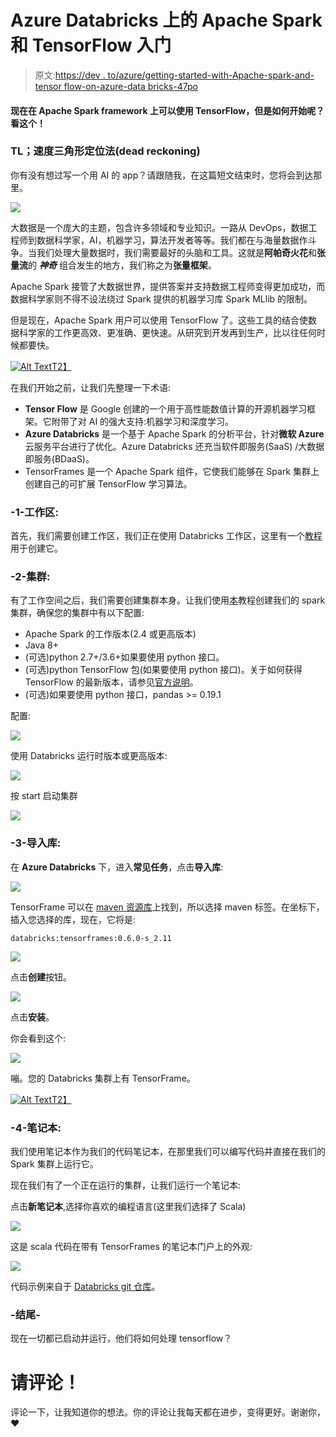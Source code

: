 # Azure Databricks 上的 Apache Spark 和 TensorFlow 入门

> 原文:[https://dev . to/azure/getting-started-with-Apache-spark-and-tensor flow-on-azure-data bricks-47po](https://dev.to/azure/getting-started-with-apache-spark-and-tensorflow-on-azure-databricks-47po)

#### 现在在 Apache Spark framework 上可以使用 TensorFlow，但是如何开始呢？看这个！

### TL；速度三角形定位法(dead reckoning)

你有没有想过写一个用 AI 的 app？请跟随我，在这篇短文结束时，您将会到达那里。

![](../Images/5eaf3ab5e8355baa0ff459eaa878d45e.png)

大数据是一个庞大的主题，包含许多领域和专业知识。一路从 DevOps，数据工程师到数据科学家，AI，机器学习，算法开发者等等。我们都在与海量数据作斗争。当我们处理大量数据时，我们需要最好的头脑和工具。这就是**阿帕奇火花**和**张量流**的 ***神奇*** 组合发生的地方，我们称之为**张量框架**。

Apache Spark 接管了大数据世界，提供答案并支持数据工程师变得更加成功，而数据科学家则不得不设法绕过 Spark 提供的机器学习库 Spark MLlib 的限制。

但是现在，Apache Spark 用户可以使用 TensorFlow 了。这些工具的结合使数据科学家的工作更高效、更准确、更快速。从研究到开发再到生产，比以往任何时候都要快。

[![Alt Text](../Images/492887c32f61299e96f6a6181396a145.png)T2】](https://i.giphy.com/media/lRnUWhmllPI9a/giphy.gif)

在我们开始之前，让我们先整理一下术语:

*   **Tensor Flow** 是 Google 创建的一个用于高性能数值计算的开源机器学习框架。它附带了对 AI 的强大支持:机器学习和深度学习。
*   **Azure Databricks** 是一个基于 Apache Spark 的分析平台，针对**微软 Azure** 云服务平台进行了优化。Azure Databricks 还充当软件即服务(SaaS) /大数据即服务(BDaaS)。
*   TensorFrames 是一个 Apache Spark 组件，它使我们能够在 Spark 集群上创建自己的可扩展 TensorFlow 学习算法。

### -1-工作区:

首先，我们需要创建工作区，我们正在使用 Databricks 工作区，这里有一个[教程](https://docs.microsoft.com/azure/azure-databricks/quickstart-create-databricks-workspace-portal?WT.mc_id=devto-blog-adpolak)用于创建它。

### -2-集群:

有了工作空间之后，我们需要创建集群本身。让我们使用[本](https://docs.microsoft.com/azure/azure-databricks/quickstart-create-databricks-workspace-portal?WT.mc_id=devto-blog-adpolak)教程创建我们的 spark 集群，确保您的集群中有以下配置:

*   Apache Spark 的工作版本(2.4 或更高版本)
*   Java 8+
*   (可选)python 2.7+/3.6+如果要使用 python 接口。
*   (可选)python TensorFlow 包(如果要使用 python 接口)。关于如何获得 TensorFlow 的最新版本，请参见[官方说明](https://www.tensorflow.org/install/)。
*   (可选)如果要使用 python 接口，pandas >= 0.19.1

配置:

![](../Images/4f9a06ceee46219057306ee60ccef8b0.png)

使用 Databricks 运行时版本或更高版本:

![](../Images/0e6a3506b008ef8bf24dfa1c8000eaae.png)

按 start 启动集群

![](../Images/d7eef644590c4b16adc9ee09abc4d158.png)

### -3-导入库:

在 **Azure Databricks** 下，进入**常见任务**，点击**导入库**:

![](../Images/cce942d842976e8ead076544b8d6ea5d.png)

TensorFrame 可以在 [maven 资源库](https://mvnrepository.com/artifact/databricks/tensorframes/0.2.9-s_2.11)上找到，所以选择 maven 标签。在坐标下，插入您选择的库，现在，它将是:

```
databricks:tensorframes:0.6.0-s_2.11
```

![](../Images/be0a931b0ea7eb8c3e40fedc88d6e3ec.png)

点击**创建**按钮。

![](../Images/7de8a623a04178085133053a1ae25f2f.png)

点击**安装**。

你会看到这个:

![](../Images/27afc1e3c5ae33f0bbb821d1e7a5fb3a.png)

嘣。您的 Databricks 集群上有 TensorFrame。

[![Alt Text](../Images/280e2927dc82bb6ba8762a0faaff0452.png)T2】](https://i.giphy.com/media/ZtMkorgeyRu5q/giphy.gif)

### -4-笔记本:

我们使用笔记本作为我们的代码笔记本，在那里我们可以编写代码并直接在我们的 Spark 集群上运行它。

现在我们有了一个正在运行的集群，让我们运行一个笔记本:

点击**新笔记本**,选择你喜欢的编程语言(这里我们选择了 Scala)

![](../Images/8d39852b1a5a2690fc34762be6184731.png)

这是 scala 代码在带有 TensorFrames 的笔记本门户上的外观:

![](../Images/24e90d2e0babfb3099d517d2ef2f9e9b.png)

代码示例来自于 [Databricks git 仓库](https://github.com/databricks/tensorframes/blob/master/README.md)。

### -结尾-

现在一切都已启动并运行，他们将如何处理 tensorflow？

# [](#please-comment-)请评论！

评论一下，让我知道你的想法。你的评论让我每天都在进步，变得更好。谢谢你，❤️